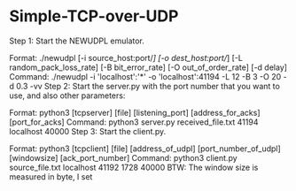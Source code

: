 # Simple-TCP-over-UDP
Step 1: Start the NEWUDPL emulator.

Format: ./newudpl [-i source_host:port/*] [-o dest_host:port/*] [-L random_pack_loss_rate] [-B bit_error_rate] [-O out_of_order_rate] [-d delay]
Command: ./newudpl -i 'localhost':'*' -o 'localhost':41194 -L 12 -B 3 -O 20 -d 0.3 -vv
Step 2: Start the server.py with the port number that you want to use, and also other parameters:

Format: python3 [tcpserver] [file] [listening_port] [address_for_acks] [port_for_acks]
Command: python3 server.py received_file.txt 41194 localhost 40000
Step 3: Start the client.py.

Format: python3 [tcpclient] [file] [address_of_udpl] [port_number_of_udpl] [windowsize] [ack_port_number]
Command: python3 client.py source_file.txt localhost 41192 1728 40000
BTW: The window size is measured in byte, I set
